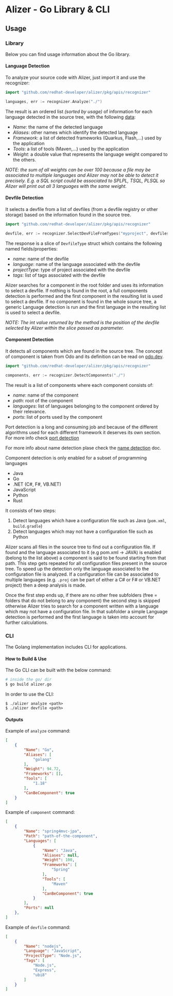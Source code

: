 # Alizer - Go Library & CLI

## Usage

### Library
Below you can find usage information about the Go library.

#### Language Detection
To analyze your source code with Alizer, just import it and use the recognizer:
```go
import "github.com/redhat-developer/alizer/pkg/apis/recognizer"

languages, err := recognizer.Analyze("./")
```

The result is an ordered list *(sorted by usage)* of information for each language detected in the source tree, with the following [data](https://github.com/redhat-developer/alizer/blob/main/go/pkg/apis/language/language.go#L13):
- *Name*: the name of the detected language
- *Aliases*: other names which identify the detected language
- *Framework*: a list of detected frameworks (Quarkus, Flash,...) used by the application
- *Tools*: a list of tools (Maven,...) used by the application
- *Weight*: a double value that represents the language weight compared to the others.

*NOTE: the sum of all weights can be over 100 because a file may be associated to multiple languages and Alizer may not be able to detect it precisely. E.g. a SQL script could be associated to SPLPL, TSQL, PLSQL so Alizer will print out all 3 languages with the same weight.*

#### Devfile Detection
It selects a devfile from a list of devfiles (from a devfile registry or other storage) based on the information found in the source tree. 
```go
import "github.com/redhat-developer/alizer/pkg/apis/recognizer"

devfile, err := recognizer.SelectDevFileFromTypes("myproject", devfiles)
```

The response is a slice of `DevfileType` struct which contains the following named fields/properties:
- *name*: name of the devfile
- *language*: name of the language associated with the devfile
- *projectType*: type of project associated with the devfile
- *tags*: list of tags associated with the devfile

Alizer searches for a component in the root folder and uses its information to select a devfile. If nothing is found in the root, a full components detection is performed and the first component in the resulting list is used to select a devfile. If no component is found in the whole source tree, a generic Language detection is run and the first language in the resulting list is used to select a devfile.

*NOTE: The int value returned by the method is the position of the devfile selected by Alizer within the slice passed as parameter.*

#### Component Detection
It detects all components which are found in the source tree. The concept of component is taken from Odo and its definition can be read on [odo.dev](https://odo.dev/docs/overview/basics#component).
```go
import "github.com/redhat-developer/alizer/pkg/apis/recognizer"

components, err := recognizer.DetectComponents("./")
```

The result is a list of components where each component consists of:
- *name*: name of the component
- *path*: root of the component 
- *languages*: list of languages belonging to the component ordered by their relevance.
- *ports*: list of ports used by the component

Port detection is a long and consuming job and because of the different algorithms used for each different framework it deserves its own section. For more info check [port detection](docs/port_detection.md)

For more info about name detection plase check the [name detection](docs/name_detection.md) doc.

Component detection is only enabled for a subset of programming languages
- Java
- Go
- .NET (C#, F#, VB.NET)
- JavaScript
- Python
- Rust

It consists of two steps:
1) Detect languages which have a configuration file such as Java (`pom.xml`, `build.gradle`)
2) Detect languages which may not have a configuration file such as Python

Alizer scans all files in the source tree to find out a configuration file. If found and the language associated to it (e.g pom.xml -> JAVA) is enabled (belong to the list above) a component is said to be found starting from that path. This step gets repeated for all configuration files present in the source tree. To speed up the detection only the language associated to the configuration file is analyzed. If a configuration file can be associated to multiple languages (e.g. `.proj` can be part of either a C# or F# or VB.NET project) then a deep analysis is made.

Once the first step ends up, if there are no other free subfolders (free = folders that do not belong to any component) the second step is skipped otherwise Alizer tries to search for a component written with a language which may not have a configuration file. In that subfolder a simple Language detection is performed and the first language is taken into account for further calculations. 

### CLI
The Golang implementation includes CLI for applications.

#### How to Build & Use
The Go CLI can be built with the below command:
```bash
# inside the go/ dir
$ go build alizer.go
```

In order to use the CLI:
```
$ ./alizer analyze <path>
$ ./alizer devfile <path>
```

#### Outputs
Example of `analyze` command:
```json
[
	{
		"Name": "Go",
		"Aliases": [
			"golang"
		],
		"Weight": 94.72,
		"Frameworks": [],
		"Tools": [
			"1.18"
		],
		"CanBeComponent": true
	}
]
```

Example of `component` command:
```json
[
    {
		"Name": "spring4mvc-jpa",
		"Path": "path-of-the-component",
		"Languages": [
			{
				"Name": "Java",
				"Aliases": null,
				"Weight": 100,
				"Frameworks": [
					"Spring"
				],
				"Tools": [
					"Maven"
				],
				"CanBeComponent": true
			}
		],
		"Ports": null
	},
]
```

Example of `devfile` command:
```json
[
	{
		"Name": "nodejs",
		"Language": "JavaScript",
		"ProjectType": "Node.js",
		"Tags": [
			"Node.js",
			"Express",
			"ubi8"
		]
	}
]
```